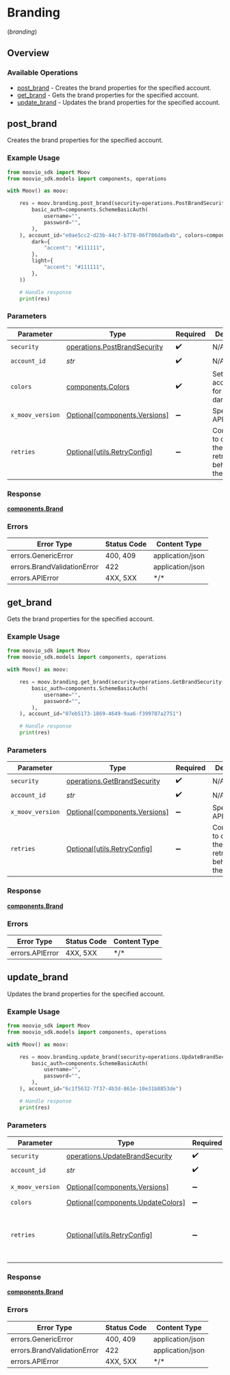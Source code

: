 # Branding
(*branding*)

## Overview

### Available Operations

* [post_brand](#post_brand) - Creates the brand properties for the specified account.
* [get_brand](#get_brand) - Gets the brand properties for the specified account.
* [update_brand](#update_brand) - Updates the brand properties for the specified account.

## post_brand

Creates the brand properties for the specified account.

### Example Usage

```python
from moovio_sdk import Moov
from moovio_sdk.models import components, operations

with Moov() as moov:

    res = moov.branding.post_brand(security=operations.PostBrandSecurity(
        basic_auth=components.SchemeBasicAuth(
            username="",
            password="",
        ),
    ), account_id="e0ae5cc2-d23b-44c7-b778-06f786dadb4b", colors=components.Colors(
        dark={
            "accent": "#111111",
        },
        light={
            "accent": "#111111",
        },
    ))

    # Handle response
    print(res)

```

### Parameters

| Parameter                                                                    | Type                                                                         | Required                                                                     | Description                                                                  |
| ---------------------------------------------------------------------------- | ---------------------------------------------------------------------------- | ---------------------------------------------------------------------------- | ---------------------------------------------------------------------------- |
| `security`                                                                   | [operations.PostBrandSecurity](../../models/operations/postbrandsecurity.md) | :heavy_check_mark:                                                           | N/A                                                                          |
| `account_id`                                                                 | *str*                                                                        | :heavy_check_mark:                                                           | N/A                                                                          |
| `colors`                                                                     | [components.Colors](../../models/components/colors.md)                       | :heavy_check_mark:                                                           | Set brand accent colors for light and dark modes.                            |
| `x_moov_version`                                                             | [Optional[components.Versions]](../../models/components/versions.md)         | :heavy_minus_sign:                                                           | Specify an API version.                                                      |
| `retries`                                                                    | [Optional[utils.RetryConfig]](../../models/utils/retryconfig.md)             | :heavy_minus_sign:                                                           | Configuration to override the default retry behavior of the client.          |

### Response

**[components.Brand](../../models/components/brand.md)**

### Errors

| Error Type                  | Status Code                 | Content Type                |
| --------------------------- | --------------------------- | --------------------------- |
| errors.GenericError         | 400, 409                    | application/json            |
| errors.BrandValidationError | 422                         | application/json            |
| errors.APIError             | 4XX, 5XX                    | \*/\*                       |

## get_brand

Gets the brand properties for the specified account.

### Example Usage

```python
from moovio_sdk import Moov
from moovio_sdk.models import components, operations

with Moov() as moov:

    res = moov.branding.get_brand(security=operations.GetBrandSecurity(
        basic_auth=components.SchemeBasicAuth(
            username="",
            password="",
        ),
    ), account_id="07eb5173-1869-4649-9aa6-f399787a2751")

    # Handle response
    print(res)

```

### Parameters

| Parameter                                                                  | Type                                                                       | Required                                                                   | Description                                                                |
| -------------------------------------------------------------------------- | -------------------------------------------------------------------------- | -------------------------------------------------------------------------- | -------------------------------------------------------------------------- |
| `security`                                                                 | [operations.GetBrandSecurity](../../models/operations/getbrandsecurity.md) | :heavy_check_mark:                                                         | N/A                                                                        |
| `account_id`                                                               | *str*                                                                      | :heavy_check_mark:                                                         | N/A                                                                        |
| `x_moov_version`                                                           | [Optional[components.Versions]](../../models/components/versions.md)       | :heavy_minus_sign:                                                         | Specify an API version.                                                    |
| `retries`                                                                  | [Optional[utils.RetryConfig]](../../models/utils/retryconfig.md)           | :heavy_minus_sign:                                                         | Configuration to override the default retry behavior of the client.        |

### Response

**[components.Brand](../../models/components/brand.md)**

### Errors

| Error Type      | Status Code     | Content Type    |
| --------------- | --------------- | --------------- |
| errors.APIError | 4XX, 5XX        | \*/\*           |

## update_brand

Updates the brand properties for the specified account.

### Example Usage

```python
from moovio_sdk import Moov
from moovio_sdk.models import components, operations

with Moov() as moov:

    res = moov.branding.update_brand(security=operations.UpdateBrandSecurity(
        basic_auth=components.SchemeBasicAuth(
            username="",
            password="",
        ),
    ), account_id="6c1f5632-7f37-4b3d-861e-10e31b8853de")

    # Handle response
    print(res)

```

### Parameters

| Parameter                                                                        | Type                                                                             | Required                                                                         | Description                                                                      |
| -------------------------------------------------------------------------------- | -------------------------------------------------------------------------------- | -------------------------------------------------------------------------------- | -------------------------------------------------------------------------------- |
| `security`                                                                       | [operations.UpdateBrandSecurity](../../models/operations/updatebrandsecurity.md) | :heavy_check_mark:                                                               | N/A                                                                              |
| `account_id`                                                                     | *str*                                                                            | :heavy_check_mark:                                                               | N/A                                                                              |
| `x_moov_version`                                                                 | [Optional[components.Versions]](../../models/components/versions.md)             | :heavy_minus_sign:                                                               | Specify an API version.                                                          |
| `colors`                                                                         | [Optional[components.UpdateColors]](../../models/components/updatecolors.md)     | :heavy_minus_sign:                                                               | N/A                                                                              |
| `retries`                                                                        | [Optional[utils.RetryConfig]](../../models/utils/retryconfig.md)                 | :heavy_minus_sign:                                                               | Configuration to override the default retry behavior of the client.              |

### Response

**[components.Brand](../../models/components/brand.md)**

### Errors

| Error Type                  | Status Code                 | Content Type                |
| --------------------------- | --------------------------- | --------------------------- |
| errors.GenericError         | 400, 409                    | application/json            |
| errors.BrandValidationError | 422                         | application/json            |
| errors.APIError             | 4XX, 5XX                    | \*/\*                       |